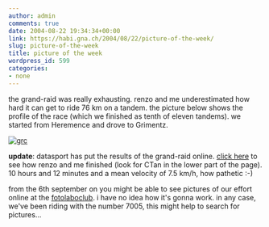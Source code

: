 ```yaml
---
author: admin
comments: true
date: 2004-08-22 19:34:34+00:00
link: https://habi.gna.ch/2004/08/22/picture-of-the-week/
slug: picture-of-the-week
title: picture of the week
wordpress_id: 599
categories:
- none
---
```


the grand-raid was really exhausting. renzo and me underestimated how hard it can get to ride 76 km on a tandem.
the picture below shows the profile of the race (which we finished as tenth of eleven tandems). we started from Heremence and drove to Grimentz.

[![grc](https://habi.gna.ch/blog/images/grc-tm.jpg)](https://habi.gna.ch/blog/images/grc.gif)

**update**: datasport has put the results of the grand-raid online. [click here](http://www.services.datasport.com/2004/mtb/grandraid/ALFAE.HTM) to see how renzo and me finished (look for CTan in the lower part of the page). 10 hours and 12 minutes and a mean velocity of 7.5 km/h, how pathetic :-)

from the 6th september on you might be able to see pictures of our effort online at the [fotolaboclub](http://www.fotolaboonlinealbum.ch/altiapp/amp/amp.fcg?LOGIN=&name=grandraid&password=cristalp&language=french). i have no idea how it's gonna work. in any case, we've been riding with the number 7005, this might help to search for pictures...
